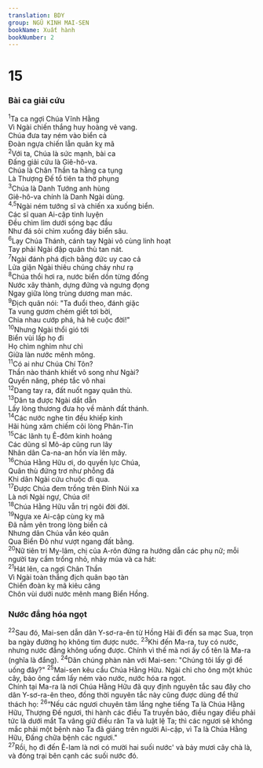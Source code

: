 ```yaml
---
translation: BDY
group: NGŨ KINH MAI-SEN
bookName: Xuất hành 
bookNumber: 2
---
```


<div class="title"><h1>15</h1><h3>Bài ca giải cứu</h3></div>
<span class="verse xu_15_1"><sup>1</sup>Ta ca ngợi Chúa Vĩnh Hằng<br/>Vì Ngài chiến thắng huy hoàng vẻ vang.<br/>Chúa đưa tay ném vào biển cả<br/>Đoàn ngựa chiến lẫn quân kỵ mã<br/></span>
<span class="verse xu_15_2"><sup>2</sup>Với ta, Chúa là sức mạnh, bài ca<br/>Đấng giải cứu là Giê-hô-va.<br/>Chúa là Chân Thần ta hằng ca tụng<br/>Là Thượng Đế tổ tiên ta thờ phụng<br/></span>
<span class="verse xu_15_3"><sup>3</sup>Chúa là Danh Tướng anh hùng<br/>Giê-hô-va chính là Danh Ngài dùng.<br/></span>
<span class="verse xu_15_4 xu_15_5"><sup>4,5</sup>Ngài ném tướng sĩ và chiến xa xuống biển.<br/>Các sĩ quan Ai-cập tinh luyện<br/>Đều chìm lỉm dưới sóng bạc đầu<br/>Như đá sỏi chìm xuống đáy biển sâu.<br/></span>
<span class="verse xu_15_6"><sup>6</sup>Lạy Chúa Thánh, cánh tay Ngài vô cùng linh hoạt<br/>Tay phải Ngài đập quân thù tan nát.<br/></span>
<span class="verse xu_15_7"><sup>7</sup>Ngài đánh phá địch bằng đức uy cao cả<br/>Lửa giận Ngài thiêu chúng cháy như rạ<br/></span>
<span class="verse xu_15_8"><sup>8</sup>Chúa thổi hơi ra, nước biển dồn từng đống<br/>Nước xây thành, dựng đứng và ngưng đọng<br/>Ngay giữa lòng trùng dương man mác.<br/></span>
<span class="verse xu_15_9"><sup>9</sup>Địch quân nói: &#34;Ta đuổi theo, đánh giặc<br/>Ta vung gươm chém giết tơi bời,<br/>Chia nhau cướp phá, hả hê cuộc đời!&#34;<br/></span>
<span class="verse xu_15_10"><sup>10</sup>Nhưng Ngài thổi gió tới<br/>Biển vùi lấp họ đi<br/>Họ chìm nghỉm như chì<br/>Giữa làn nước mênh mông.<br/></span>
<span class="verse xu_15_11"><sup>11</sup>Có ai như Chúa Chí Tôn?<br/>Thần nào thánh khiết vô song như Ngài?<br/>Quyền năng, phép tắc vô nhai<br/></span>
<span class="verse xu_15_12"><sup>12</sup>Dang tay ra, đất nuốt ngay quân thù.<br/></span>
<span class="verse xu_15_13"><sup>13</sup>Dân ta được Ngài dắt dẫn<br/>Lấy lòng thương đưa họ về mảnh đất thánh.<br/></span>
<span class="verse xu_15_14"><sup>14</sup>Các nước nghe tin đều khiếp kinh<br/>Hãi hùng xâm chiếm cõi lòng Phân-Tin<br/></span>
<span class="verse xu_15_15"><sup>15</sup>Các lãnh tụ Ê-đôm kinh hoảng<br/>Các dũng sĩ Mô-áp cũng run lây<br/>Nhân dân Ca-na-an hồn vía lên mây.<br/></span>
<span class="verse xu_15_16"><sup>16</sup>Chúa Hằng Hữu ơi, do quyền lực Chúa,<br/>Quân thù đứng trơ như phỗng đá<br/>Khi dân Ngài cứu chuộc đi qua.<br/></span>
<span class="verse xu_15_17"><sup>17</sup>Được Chúa đem trồng trên Đỉnh Núi xa<br/>Là nơi Ngài ngự, Chúa ơi!<br/></span>
<span class="verse xu_15_18"><sup>18</sup>Chúa Hằng Hữu vẫn trị ngôi đời đời.<br/></span>
<span class="verse xu_15_19"><sup>19</sup>Ngựa xe Ai-cập cùng kỵ mã<br/>Đã nằm yên trong lòng biển cả<br/>Nhưng dân Chúa vẫn kéo quân<br/>Qua Biển Đỏ như vượt ngang đất bằng.<br/></span>
<span class="verse xu_15_20"><sup>20</sup>Nữ tiên tri Mỵ-lâm, chị của A-rôn đứng ra hướng dẫn các phụ nữ; mỗi người tay cầm trống nhỏ, nhảy múa và ca hát:<br/></span>
<span class="verse xu_15_21"><sup>21</sup>Hát lên, ca ngợi Chân Thần<br/>Vì Ngài toàn thắng địch quân bạo tàn<br/>Chiến đoàn kỵ mã kiêu căng<br/>Chôn vùi dưới nước mênh mang Biển Hồng.</span>
<div class="title"><h3>Nước đắng hóa ngọt</h3></div>
<span class="verse xu_15_22"><sup>22</sup>Sau đó, Mai-sen dẫn dân Y-sơ-ra-ên từ Hồng Hải đi đến sa mạc Sua, trọn ba ngày đường họ không tìm được nước. </span>
<span class="verse xu_15_23"><sup>23</sup>Khi đến Ma-ra, tuy có nước, nhưng nước đắng không uống được. Chính vì thế mà nơi ấy cổ tên là Ma-ra (nghĩa là đắng). </span>
<span class="verse xu_15_24"><sup>24</sup>Dân chúng phàn nàn với Mai-sen: &#34;Chúng tôi lấy gì để uống đây?&#34; </span>
<span class="verse xu_15_25"><sup>25</sup>Mai-sen kêu cầu Chúa Hằng Hữu. Ngài chỉ cho ông một khúc cây, bảo ông cầm lấy ném vào nước, nước hóa ra ngọt.<br/>Chính tại Ma-ra là nơi Chúa Hằng Hữu đã quy định nguyên tắc sau đây cho dân Y-sơ-ra-ên theo, đồng thời nguyên tắc này cũng được dùng để thử thách họ:</span>
<span class="verse xu_15_26"><sup>26</sup>“Nếu các ngươi chuyên tâm lắng nghe tiếng Ta là Chúa Hằng Hữu, Thượng Đế ngươi, thi hành các điều Ta truyền bảo, điều ngay điều phải tức là dưới mắt Ta vâng giữ điều răn Ta và luật lệ Ta; thì các ngươi sẽ không mắc phải một bệnh nào Ta đã giáng trên người Ai-cập, vì Ta là Chúa Hằng Hữu, Đấng chữa bệnh các ngươi.&#34;<br/></span>
<span class="verse xu_15_27"><sup>27</sup>Rồi, họ đi đến Ê-lam là nơi có mười hai suối nước&#39; và bảy mươi cây chà là, và đóng trại bên cạnh các suối nước đó.    </span>
